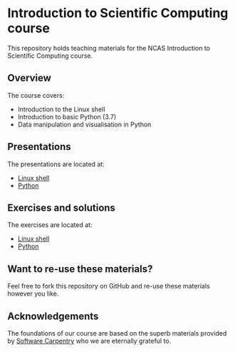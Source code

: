 # Introduction to Scientific Computing course
This repository holds teaching materials for the NCAS Introduction to Scientific Computing course.

## Overview
The course covers:
- Introduction to the Linux shell
- Introduction to basic Python (3.7)
- Data manipulation and visualisation in Python

## Presentations
The presentations are located at:

- [Linux shell](https://github.com/ncasuk/ncas-isc/tree/master/shell/presentations)
- [Python](https://github.com/ncasuk/ncas-isc/tree/master/python/presentations)

## Exercises and solutions
The exercises are located at:

- [Linux shell](https://github.com/ncasuk/ncas-isc/blob/master/shell/presentations/shell_exercises_and_solutions.doc?raw=true)
- [Python](https://github.com/ncasuk/ncas-isc/tree/master/python/exercises)

## Want to re-use these materials?
Feel free to fork this repository on GitHub and re-use these materials however you like.

## Acknowledgements
The foundations of our course are based on the superb materials provided by [Software Carpentry](https://software-carpentry.org/) who we are eternally grateful to. 
